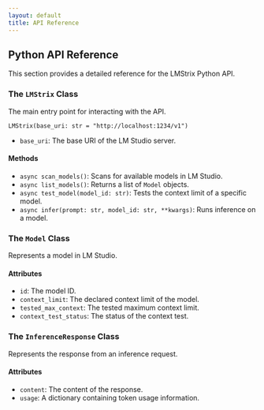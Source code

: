 ```yaml
---
layout: default
title: API Reference
---
```


## Python API Reference

This section provides a detailed reference for the LMStrix Python API.

### The `LMStrix` Class

The main entry point for interacting with the API.

`LMStrix(base_uri: str = "http://localhost:1234/v1")`

- `base_uri`: The base URI of the LM Studio server.

#### Methods

- `async scan_models()`: Scans for available models in LM Studio.
- `async list_models()`: Returns a list of `Model` objects.
- `async test_model(model_id: str)`: Tests the context limit of a specific model.
- `async infer(prompt: str, model_id: str, **kwargs)`: Runs inference on a model.

### The `Model` Class

Represents a model in LM Studio.

#### Attributes

- `id`: The model ID.
- `context_limit`: The declared context limit of the model.
- `tested_max_context`: The tested maximum context limit.
- `context_test_status`: The status of the context test.

### The `InferenceResponse` Class

Represents the response from an inference request.

#### Attributes

- `content`: The content of the response.
- `usage`: A dictionary containing token usage information.
